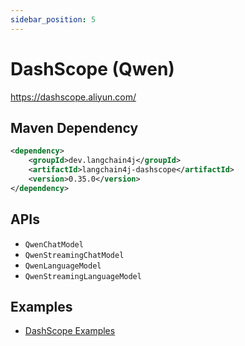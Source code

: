 ```yaml
---
sidebar_position: 5
---
```


# DashScope (Qwen)

https://dashscope.aliyun.com/


## Maven Dependency

```xml
<dependency>
    <groupId>dev.langchain4j</groupId>
    <artifactId>langchain4j-dashscope</artifactId>
    <version>0.35.0</version>
</dependency>
```

## APIs

- `QwenChatModel`
- `QwenStreamingChatModel`
- `QwenLanguageModel`
- `QwenStreamingLanguageModel`


## Examples

- [DashScope Examples](https://github.com/langchain4j/langchain4j/tree/main/langchain4j-dashscope/src/test/java/dev/langchain4j/model/dashscope)
